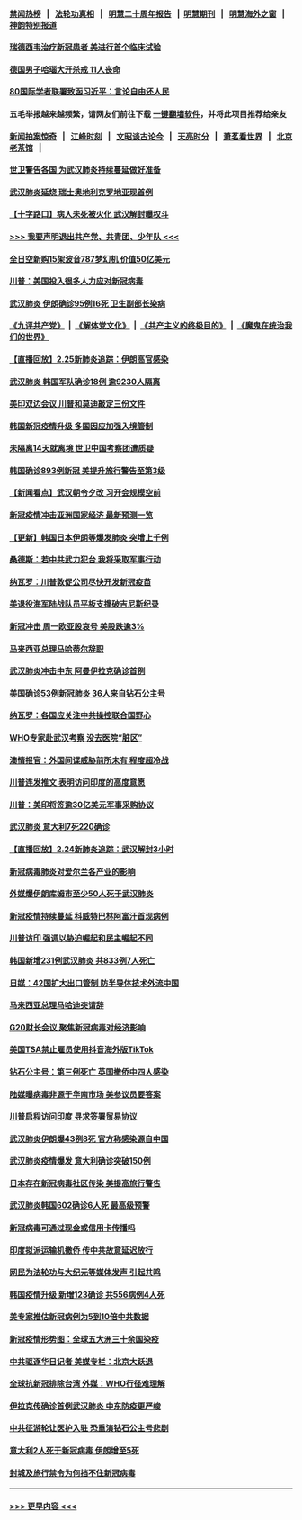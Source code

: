 #### [禁闻热榜](热点新闻.md?=0)  &nbsp;&nbsp;|&nbsp;&nbsp; [法轮功真相](https://github.com/gfw-breaker/truth/blob/master/README.md?=0) &nbsp;&nbsp;|&nbsp;&nbsp; [明慧二十周年报告](https://github.com/gfw-breaker/mh-reports/blob/master/README.md?=0) &nbsp;&nbsp;|&nbsp;&nbsp;[明慧期刊](https://github.com/gfw-breaker/mh-qikan) &nbsp;&nbsp;|&nbsp;&nbsp; [明慧海外之窗](https://github.com/gfw-breaker/mh-news/blob/master/README.md?=0) &nbsp;&nbsp;|&nbsp;&nbsp; [神韵特别报道](https://github.com/gfw-breaker/mh-news/blob/master/shenyun.md?=0)
#### [瑞德西韦治疗新冠患者 美进行首个临床试验](../pages/nsc418/n11895845.md?t=02260902) 
#### [德国男子哈瑙大开杀戒 11人丧命](../pages/nsc418/n11895317.md?t=02260902) 
#### [80国际学者联署致函习近平：言论自由还人民](../pages/nsc418/n11895601.md?t=02260902) 
#### 五毛举报越来越频繁，请网友们前往下载 [一键翻墙软件](https://github.com/gfw-breaker/ssr-accounts)，并将此项目推荐给亲友
#### [新闻拍案惊奇](https://github.com/gfw-breaker/banned-news/blob/master/pages/link4.md) &nbsp;&nbsp;|&nbsp;&nbsp; [江峰时刻](https://github.com/gfw-breaker/banned-news/blob/master/pages/link4.md) &nbsp;&nbsp;|&nbsp;&nbsp; [文昭谈古论今](https://github.com/gfw-breaker/banned-news/blob/master/pages/link4.md) &nbsp;&nbsp;|&nbsp;&nbsp; [天亮时分](https://github.com/gfw-breaker/banned-news/blob/master/pages/link4.md) &nbsp;&nbsp;|&nbsp;&nbsp; [萧茗看世界](https://github.com/gfw-breaker/banned-news/blob/master/pages/link4.md) &nbsp;&nbsp;|&nbsp;&nbsp; [北京老茶馆](https://github.com/gfw-breaker/banned-news/blob/master/pages/link4.md) &nbsp;&nbsp;|&nbsp;&nbsp; 
#### [世卫警告各国 为武汉肺炎持续蔓延做好准备](../pages/nsc418/n11895336.md?t=02260902) 
#### [武汉肺炎延烧 瑞士奥地利克罗地亚现首例](../pages/nsc418/n11895444.md?t=02260902) 
#### [【十字路口】病人未死被火化 武汉解封曝权斗](../pages/nsc418/n11893784.md?t=02260902) 
#### [>>> 我要声明退出共产党、共青团、少年队 <<<](https://github.com/begood0513/goodnews/blob/master/quit/letter.md) 
#### [全日空新购15架波音787梦幻机 价值50亿美元](../pages/nsc418/n11895154.md?t=02260902) 
#### [川普：美国投入很多人力应对新冠病毒](../pages/nsc418/n11894977.md?t=02260902) 
#### [武汉肺炎 伊朗确诊95例16死 卫生副部长染病](../pages/nsc418/n11894906.md?t=02260902) 
#### [《九评共产党》](https://github.com/begood0513/9ping.md/blob/master/README.md) &nbsp;|&nbsp; [《解体党文化》](../../../../jtdwh.md/blob/master/README.md)  &nbsp;|&nbsp; [《共产主义的终极目的》](../../../../gczydzjmd.md/blob/master/README.md) &nbsp;|&nbsp; [《魔鬼在统治我们的世界》](../../../../mgztzwmdsj.md/blob/master/README.md) 
#### [【直播回放】2.25新肺炎追踪：伊朗高官感染](../pages/nsc418/n11894749.md?t=02260902) 
#### [武汉肺炎 韩国军队确诊18例 逾9230人隔离](../pages/nsc418/n11894703.md?t=02260902) 
#### [美印双边会议 川普和莫迪敲定三份文件](../pages/nsc418/n11894247.md?t=02260902) 
#### [韩国新冠疫情升级 多国因应加强入境管制](../pages/nsc418/n11894334.md?t=02260902) 
#### [未隔离14天就离境 世卫中国考察团遭质疑](../pages/nsc418/n11893756.md?t=02260902) 
#### [韩国确诊893例新冠 美提升旅行警告至第3级](../pages/nsc418/n11893662.md?t=02260902) 
#### [【新闻看点】武汉朝令夕改 习开会规模空前](../pages/nsc418/n11892858.md?t=02260902) 
#### [新冠疫情冲击亚洲国家经济 最新预测一览](../pages/nsc418/n11893339.md?t=02260902) 
#### [【更新】韩国日本伊朗等爆发肺炎 突增上千例](../pages/nsc418/n11890652.md?t=02260902) 
#### [桑德斯：若中共武力犯台 我将采取军事行动](../pages/nsc418/n11893282.md?t=02260902) 
#### [纳瓦罗：川普敦促公司尽快开发新冠疫苗](../pages/nsc418/n11893211.md?t=02260902) 
#### [美退役海军陆战队员平板支撑破吉尼斯纪录](../pages/nsc418/n11893022.md?t=02260902) 
#### [新冠冲击 周一欧亚股哀号 美股跌逾3%](../pages/nsc418/n11892648.md?t=02260902) 
#### [马来西亚总理马哈蒂尔辞职](../pages/nsc418/n11892792.md?t=02260902) 
#### [武汉肺炎冲击中东 阿曼伊拉克确诊首例](../pages/nsc418/n11892871.md?t=02260902) 
#### [美国确诊53例新冠肺炎 36人来自钻石公主号](../pages/nsc418/n11892877.md?t=02260902) 
#### [纳瓦罗：各国应关注中共操控联合国野心](../pages/nsc418/n11892856.md?t=02260902) 
#### [WHO专家赴武汉考察 没去医院“脏区”](../pages/nsc418/n11892736.md?t=02260902) 
#### [澳情报官：外国间谍威胁前所未有 程度超冷战](../pages/nsc418/n11892672.md?t=02260902) 
#### [川普连发推文 表明访问印度的高度意愿](../pages/nsc418/n11891927.md?t=02260902) 
#### [川普：美印将签逾30亿美元军事采购协议](../pages/nsc418/n11892494.md?t=02260902) 
#### [武汉肺炎 意大利7死220确诊](../pages/nsc418/n11892166.md?t=02260902) 
#### [【直播回放】2.24新肺炎追踪：武汉解封3小时](../pages/nsc418/n11892242.md?t=02260902) 
#### [新冠病毒肺炎对爱尔兰各产业的影响](../pages/nsc418/n11892328.md?t=02260902) 
#### [外媒爆伊朗库姆市至少50人死于武汉肺炎](../pages/nsc418/n11891996.md?t=02260902) 
#### [新冠疫情持续蔓延 科威特巴林阿富汗首现病例](../pages/nsc418/n11892052.md?t=02260902) 
#### [川普访印 强调以胁迫崛起和民主崛起不同](../pages/nsc418/n11891855.md?t=02260902) 
#### [韩国新增231例武汉肺炎 共833例7人死亡](../pages/nsc418/n11891919.md?t=02260902) 
#### [日媒：42国扩大出口管制 防半导体技术外流中国](../pages/nsc418/n11891730.md?t=02260902) 
#### [马来西亚总理马哈迪突请辞](../pages/nsc418/n11891521.md?t=02260902) 
#### [G20财长会议 聚焦新冠病毒对经济影响](../pages/nsc418/n11890400.md?t=02260902) 
#### [美国TSA禁止雇员使用抖音海外版TikTok](../pages/nsc418/n11890500.md?t=02260902) 
#### [钻石公主号：第三例死亡 英国撤侨中四人感染](../pages/nsc418/n11890293.md?t=02260902) 
#### [陆媒曝病毒非源于华南市场 美参议员要答案](../pages/nsc418/n11890306.md?t=02260902) 
#### [川普启程访问印度 寻求签署贸易协议](../pages/nsc418/n11890275.md?t=02260902) 
#### [武汉肺炎伊朗爆43例8死 官方称感染源自中国](../pages/nsc418/n11890128.md?t=02260902) 
#### [武汉肺炎疫情爆发 意大利确诊突破150例](../pages/nsc418/n11889926.md?t=02260902) 
#### [日本存在新冠病毒社区传染 美提高旅行警告](../pages/nsc418/n11889917.md?t=02260902) 
#### [武汉肺炎韩国602确诊6人死 最高级预警](../pages/nsc418/n11889715.md?t=02260902) 
#### [新冠病毒可通过现金或信用卡传播吗](../pages/nsc418/n11886629.md?t=02260902) 
#### [印度拟派运输机撤侨 传中共故意延迟放行](../pages/nsc418/n11889362.md?t=02260902) 
#### [网民为法轮功与大纪元等媒体发声 引起共鸣](../pages/nsc418/n11889143.md?t=02260902) 
#### [韩国疫情升级 新增123确诊 共556病例4人死](../pages/nsc418/n11888882.md?t=02260902) 
#### [美专家推估新冠病例为5到10倍中共数据](../pages/nsc418/n11884404.md?t=02260902) 
#### [新冠疫情形势图：全球五大洲三十余国染疫](../pages/nsc418/n11888454.md?t=02260902) 
#### [中共驱逐华日记者 美媒专栏：北京大跃退](../pages/nsc418/n11888453.md?t=02260902) 
#### [全球抗新冠排除台湾 外媒：WHO行径难理解](../pages/nsc418/n11888248.md?t=02260902) 
#### [伊拉克传确诊首例武汉肺炎 中东防疫更严峻](../pages/nsc418/n11888333.md?t=02260902) 
#### [中共征游轮让医护入驻 恐重演钻石公主号悲剧](../pages/nsc418/n11888077.md?t=02260902) 
#### [意大利2人死于新冠病毒 伊朗增至5死](../pages/nsc418/n11888083.md?t=02260902) 
#### [封城及旅行禁令为何挡不住新冠病毒](../pages/nsc418/n11888067.md?t=02260902) 

----
#### [ >>> 更早内容 <<< ](../indexes/nsc418-earlier.md)
